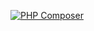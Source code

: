 [![PHP Composer](https://github.com/vendi-advertising/vendi-yaml-loader/actions/workflows/php.yml/badge.svg)](https://github.com/vendi-advertising/vendi-yaml-loader/actions/workflows/php.yml)
